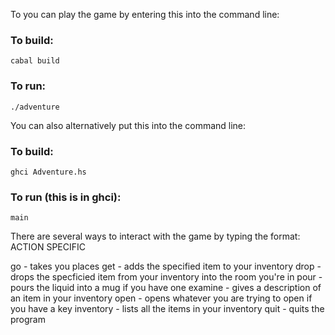 To you can play the game by entering this into the command line:

### To build:
	cabal build


### To run:
	./adventure

You can also alternatively put this into the command line:

### To build:
	ghci Adventure.hs

### To run (this is in ghci):
	main

There are several ways to interact with the game by typing the format: ACTION SPECIFIC

go - takes you places
get - adds the specified item to your inventory
drop - drops the specficied item from your inventory into the room you're in
pour - pours the liquid into a mug if you have one
examine - gives a description of an item in your inventory
open - opens whatever you are trying to open if you have a key
inventory - lists all the items in your inventory
quit - quits the program